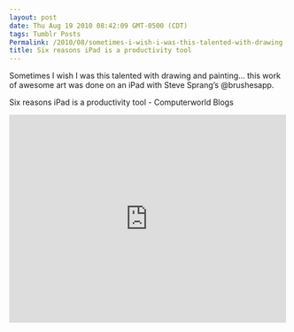 ```yaml
---
layout: post
date: Thu Aug 19 2010 08:42:09 GMT-0500 (CDT)
tags: Tumblr Posts
Permalink: /2010/08/sometimes-i-wish-i-was-this-talented-with-drawing
title: Six reasons iPad is a productivity tool
---
```


Sometimes I wish I was this talented with drawing and painting&hellip; this work of awesome art was done on an iPad with Steve Sprang&rsquo;s @brushesapp.

Six reasons iPad is a productivity tool - Computerworld Blogs

<iframe src="https://player.vimeo.com/video/11200700?title=0&amp;byline=0&amp;portrait=0" width="500" height="375" frameborder="0" title="Market Street" webkitallowfullscreen="" mozallowfullscreen="" allowfullscreen=""></iframe>
